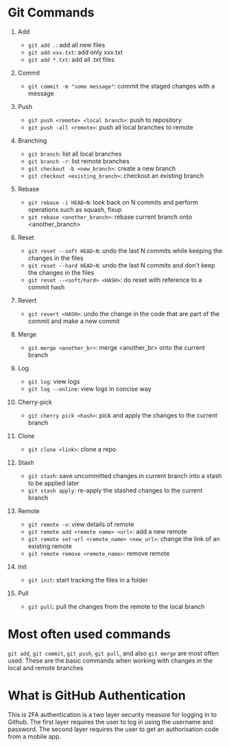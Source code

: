 # Git Commands

1. Add
    - `git add .`: add all new files
    - `git add xxx.txt`: add only xxx.txt
    - `git add *.txt`: add all .txt files

2. Commit
    - `git commit -m "some message"`: commit the staged changes with a message

3. Push
    - `git push <remote> <local branch>`: push <local branch> to <remote> repository
    - `git push -all <remote>`: push all local branches to remote

4. Branching
    - `git branch`: list all local branches
    - `git branch -r`: list remote branches
    - `git checkout -b <new_branch>`: create a new branch
    - `git checkout <existing_branch>`: checkout an existing branch

5. Rebase
    - `git rebase -i HEAD~N`: look back on N commits and perform operations such as squash, fixup
    - `git rebase <another_branch>`: rebase current branch onto <another_branch>

6. Reset
    - `git reset --soft HEAD~N`: undo the last N commits while keeping the changes in the files
    - `git reset --hard HEAD~N`: undo the last N commits and don't keep the changes in the files
    - `git reset --<soft/hard> <HASH>`: do reset with reference to a commit hash

7. Revert
    - `git revert <HASH>`: undo the change in the code that are part of the commit <HASH> and make a new commit

8. Merge
    - `git merge <another_br>`: merge <another_br> onto the current branch

9. Log
    - `git log`: view logs
    - `git log --online`: view logs in concise way

10. Cherry-pick
    - `git cherry pick <hash>`: pick <hash> and apply the changes to the current branch

11. Clone
    - `git clone <link>`: clone a repo

12. Stash
    - `git stash`: save uncommitted changes in current branch into a stash to be applied later
    - `git stash apply`: re-apply the stashed changes to the current branch

13. Remote
    - `git remote -v`: view details of remote
    - `git remote add <remote name> <url>`: add a new remote
    - `git remote set-url <remote_name> <new_url>`: change the link of an existing remote
    - `git remote remove <remote_name>`: remove remote

14. Init
    - `git init`: start tracking the files in a folder

15. Pull
    - `git pull`: pull the changes from the remote to the local branch

# Most often used commands

`git add`, `git commit`, `git push`, `git pull`, and also `git merge` are most often used. These are the basic commands when working with changes in the local and remote branches

# What is GitHub Authentication

This is 2FA authentication is a two layer security measure for logging in to Github. The first layer requires the user to log in using the username and password. The second layer requires the user to get an authorisation code from a mobile app.
